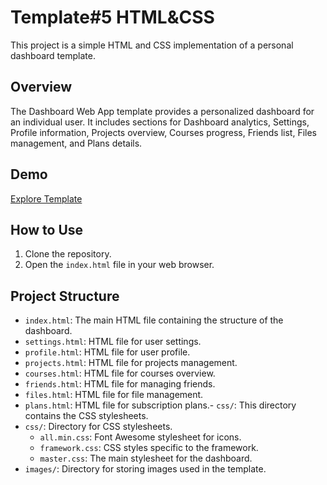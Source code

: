 # Template#5 HTML&CSS

This project is a simple HTML and CSS implementation of a personal dashboard template.

## Overview

The Dashboard Web App template provides a personalized dashboard for an individual user. It includes sections for Dashboard analytics, Settings, Profile information, Projects overview, Courses progress, Friends list, Files management, and Plans details.

## Demo

[Explore Template](https://loaymady.github.io/HTML-CSS-Template-5/)

## How to Use

1. Clone the repository.
2. Open the `index.html` file in your web browser.

## Project Structure

- `index.html`: The main HTML file containing the structure of the dashboard.
- `settings.html`: HTML file for user settings.
- `profile.html`: HTML file for user profile.
- `projects.html`: HTML file for projects management.
- `courses.html`: HTML file for courses overview.
- `friends.html`: HTML file for managing friends.
- `files.html`: HTML file for file management.
- `plans.html`: HTML file for subscription plans.- `css/`: This directory contains the CSS stylesheets.
- `css/`: Directory for CSS stylesheets.
  - `all.min.css`: Font Awesome stylesheet for icons.
  - `framework.css`: CSS styles specific to the framework.
  - `master.css`: The main stylesheet for the dashboard.
- `images/`: Directory for storing images used in the template.
